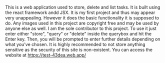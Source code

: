 This is a web application used to store, delete and list tasks. It is built using the react framework andd JSX.
It is my first project and thus may appear very unappealing. However it does the basic functionality it is supposed to do.
Any images used in this project are copyright free and may be used by anyone else as well.
I am the sole contributor to this project.
To use it just enter either "store", "query" or "delete" inside the querybox and hit the Enter key.
Then, you will be prompted to enter further details depending on what you've chosen.
It is highly recommended to not store anything sensitive as the security of this site is non-existent.
You can access the website at https://test-43dea.web.app/
